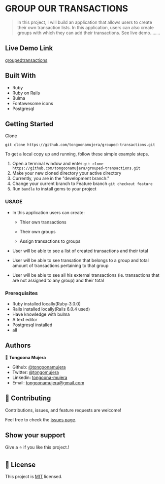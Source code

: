 # GROUP OUR TRANSACTIONS

> In this project, I will build an application that allows users to create their own transaction lists. In this application, users can also create groups with which they can add their transactions. See live demo........

## Live Demo Link

[groupedtransactions](https://groupedtransactions.herokuapp.com)

## Built With

- Ruby
- Ruby on Rails
- Bulma
- Fontawesome icons
- Postgresql

## Getting Started

Clone

```git
git clone https://github.com/tongoonamujera/grouped-transactions.git
```

To get a local copy up and running, follow these simple example steps.

1. Open a terminal window and enter `git clone https://github.com/tongoonamujera/grouped-transactions.git`
2. Make your new cloned directory your active directory
3. Currently, you are in the "development branch."
4. Change your current branch to Feature branch `git checkout feature`
5. Run `bundle` to install gems to your project

### USAGE

- In this application users can create:

  - Thier own transactions

  - Their own groups

  - Assign transactions to groups

- User will be able to see a list of created transactions and their total

- User will be able to see transation that belongs to a group and total amount of transactions pertaining to that group

- User will be able to see all his external transactions (ie. transactions that are not assigned to any group) and their total

### Prerequisites

- Ruby installed locally(Ruby-3.0.0)
- Rails installed locally(Rails 6.0.4 used)
- Have knowledge with bulma
- A text editor
- Postgresql installed
- all

## Authors

👤 **Tongoona Mujera**

- Github: [@tongoonamujera](https://github.com/tongoonamujera)
- Twitter: [@tongomujera](https://twitter.com/tongomujera)
- Linkedin: [tongoona-mujera](https://www.linkedin.com/in/tongoona-mujera-125604162/)
- Email:  tongoonamujera@gmail.com

## 🤝 Contributing

Contributions, issues, and feature requests are welcome!

Feel free to check the [issues page](../../issues/).

## Show your support

Give a ⭐️ if you like this project.!

## 📝 License

This project is [MIT](LICENCE) licensed.
